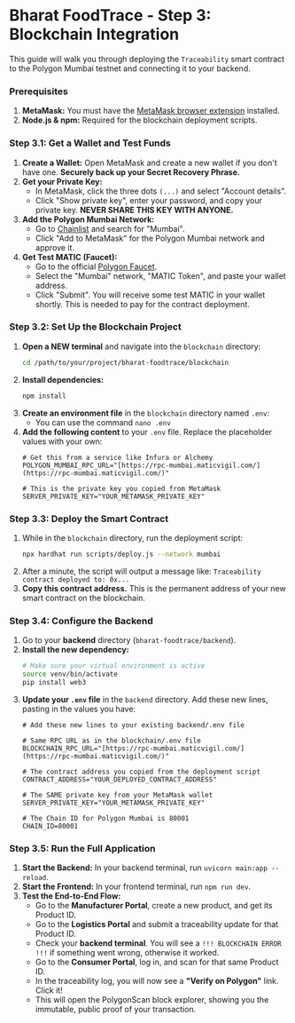 # Bharat FoodTrace - Step 3: Blockchain Integration

This guide will walk you through deploying the `Traceability` smart contract to the Polygon Mumbai testnet and connecting it to your backend.

### Prerequisites

1.  **MetaMask:** You must have the [MetaMask browser extension](https://metamask.io/) installed.
2.  **Node.js & npm:** Required for the blockchain deployment scripts.

### Step 3.1: Get a Wallet and Test Funds

1.  **Create a Wallet:** Open MetaMask and create a new wallet if you don't have one. **Securely back up your Secret Recovery Phrase.**
2.  **Get your Private Key:**
    * In MetaMask, click the three dots `(...)` and select "Account details".
    * Click "Show private key", enter your password, and copy your private key. **NEVER SHARE THIS KEY WITH ANYONE.**
3.  **Add the Polygon Mumbai Network:**
    * Go to [Chainlist](https://chainlist.org/?testnets=true&search=mumbai) and search for "Mumbai".
    * Click "Add to MetaMask" for the Polygon Mumbai network and approve it.
4.  **Get Test MATIC (Faucet):**
    * Go to the official [Polygon Faucet](https://faucet.polygon.technology/).
    * Select the "Mumbai" network, "MATIC Token", and paste your wallet address.
    * Click "Submit". You will receive some test MATIC in your wallet shortly. This is needed to pay for the contract deployment.

### Step 3.2: Set Up the Blockchain Project

1.  **Open a NEW terminal** and navigate into the `blockchain` directory:
    ```bash
    cd /path/to/your/project/bharat-foodtrace/blockchain
    ```
2.  **Install dependencies:**
    ```bash
    npm install
    ```
3.  **Create an environment file** in the `blockchain` directory named `.env`:
    * You can use the command `nano .env`
4.  **Add the following content** to your `.env` file. Replace the placeholder values with your own:
    ```
    # Get this from a service like Infura or Alchemy
    POLYGON_MUMBAI_RPC_URL="[https://rpc-mumbai.maticvigil.com/](https://rpc-mumbai.maticvigil.com/)"

    # This is the private key you copied from MetaMask
    SERVER_PRIVATE_KEY="YOUR_METAMASK_PRIVATE_KEY"
    ```

### Step 3.3: Deploy the Smart Contract

1.  While in the `blockchain` directory, run the deployment script:
    ```bash
    npx hardhat run scripts/deploy.js --network mumbai
    ```
2.  After a minute, the script will output a message like: `Traceability contract deployed to: 0x...`
3.  **Copy this contract address.** This is the permanent address of your new smart contract on the blockchain.

### Step 3.4: Configure the Backend

1.  Go to your **backend** directory (`bharat-foodtrace/backend`).
2.  **Install the new dependency:**
    ```bash
    # Make sure your virtual environment is active
    source venv/bin/activate
    pip install web3
    ```
3.  **Update your `.env` file** in the `backend` directory. Add these new lines, pasting in the values you have:
    ```
    # Add these new lines to your existing backend/.env file

    # Same RPC URL as in the blockchain/.env file
    BLOCKCHAIN_RPC_URL="[https://rpc-mumbai.maticvigil.com/](https://rpc-mumbai.maticvigil.com/)"

    # The contract address you copied from the deployment script
    CONTRACT_ADDRESS="YOUR_DEPLOYED_CONTRACT_ADDRESS"

    # The SAME private key from your MetaMask wallet
    SERVER_PRIVATE_KEY="YOUR_METAMASK_PRIVATE_KEY"

    # The Chain ID for Polygon Mumbai is 80001
    CHAIN_ID=80001
    ```

### Step 3.5: Run the Full Application

1.  **Start the Backend:** In your backend terminal, run `uvicorn main:app --reload`.
2.  **Start the Frontend:** In your frontend terminal, run `npm run dev`.
3.  **Test the End-to-End Flow:**
    * Go to the **Manufacturer Portal**, create a new product, and get its Product ID.
    * Go to the **Logistics Portal** and submit a traceability update for that Product ID.
    * Check your **backend terminal**. You will see a `!!! BLOCKCHAIN ERROR !!!` if something went wrong, otherwise it worked.
    * Go to the **Consumer Portal**, log in, and scan for that same Product ID.
    * In the traceability log, you will now see a **"Verify on Polygon"** link. Click it!
    * This will open the PolygonScan block explorer, showing you the immutable, public proof of your transaction.
